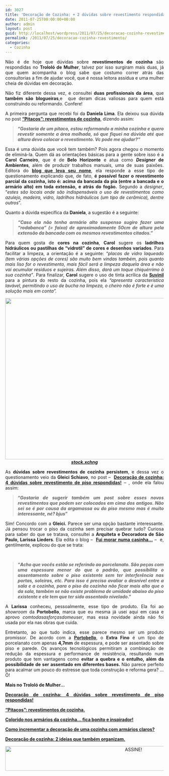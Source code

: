 ```yaml
---
id: 3027
title: 'Decoração de Cozinha: + 2 dúvidas sobre revestimento respondidas!'
date: 2011-07-25T00:00:00+00:00
author: admin
layout: post
guid: http://localhost/wordpress/2011/07/25/decoracao-cozinha-revestimento/
permalink: /2011/07/25/decoracao-cozinha-revestimento/
categories:
  - Cozinha
---
```

<p style="text-align: justify;">
  Não é de hoje que dúvidas sobre <strong>revestimentos de cozinha</strong> são respondidas no <strong>Trololó de Mulher</strong>, talvez por isso surgiram mais duas, já que quem acompanha o blog sabe que costumo correr atrás das consultorias a fim de ajudar você, que é nossa leitora assídua e uma mulher cheia de dúvidas em decoração.
</p>

<p style="text-align: justify;" align="justify">
  Não fiz diferente dessa vez, e consultei <strong>duas profissionais da área</strong>, que <strong>também são blogueiras</strong>,e  que deram dicas valiosas para quem está construindo ou reformando. Confere!
</p>

<!--more-->

<p align="justify">
  A primeira pergunta que recebi foi da <strong>Daniela Lima</strong>. Ela deixou sua dúvida no post <strong><a href="http://www.trololodemulher.com.br/2009/07/23/decoracao-revestimento-cozinha/">“Pitacos”: revestimentos de cozinha</a></strong>, dizendo assim:
</p>

> <p align="justify">
>   <strong>“<em>Gostaria de um pitaco, estou reformando a minha cozinha e quero revestir somente a área molhada, só que fiquei na dúvida até que altura devo colocar o revestimento. Vc pode me ajudar?”</em></strong>
> </p>

<p align="justify">
  Essa é uma dúvida que você tem também? Pois agora chegou o momento de eliminá-la. Quem dá as orientações básicas para a gente sobre isso é a <strong>Carol Carneiro</strong>, que é de <strong>Belo Horizonte</strong> e atua como <strong><em>Designer</em> de Ambientes</strong>, além de produzir trabalhos manuais, uma de suas paixões. Editora do <strong><a href="http://www.blogcarolcarneiro.blogspot.com/" target="_blank">blog que leva seu nome</a></strong>, ela responde a esse tipo de questionamento explicando que, de fato, <strong>é possível fazer o revestimento parcial da cozinha, isto é: acima da bancada da pia (entre a bancada e o armário alto) em toda extensão, e atrás do fogão.</strong> Segundo a <em>designer</em>, “<em>estes são locais onde são indispensáveis o uso de revestimentos como azulejo, madeira, vidro, ladrilhos hidráulicos (um tipo de cerâmica), dentre outros</em>”.
</p>

<p align="justify">
  Quanto a dúvida específica da <strong>Daniela</strong>, a sugestão é a seguinte:
</p>

> <p align="justify">
>   <strong><em>“Caso ela não tenha armário alto suspenso sugiro fazer uma &#8220;rodabanca&#8221; (= faixa) de aproximadamente 50cm de altura pela extensão da bancada com os mesmos revestimentos citados.”</em></strong>
> </p>

<p align="justify">
  Para quem gosta de <strong>cores na cozinha</strong>, <strong>Carol</strong> sugere os <strong>ladrilhos hidráulicos ou pastilhas de “vidrotil” de cores e desenhos variados</strong>. Para facilitar a limpeza, a orientação é a seguinte: <em>“placas de vidro laqueado (tem várias opções de cores) são muito bem vindas também, pois quanto mais liso for o revestimento, mais fácil será a limpeza daquela área e não vai acumular resíduos e sujeiras. Além disso, dará um toque chiquérrimo à sua cozinha”</em>. Para finalizar, <strong>Carol</strong> sugere o uso de tinta acrílica da <strong><a href="http://www.suvinil.com.br/" target="_blank">Suvinil</a></strong> para a pintura do resto da cozinha, pois ela <em>“apresenta característica lavável, permitindo o uso de bucha na limpeza, o cheiro não é forte e é uma solução mais em conta”.</em>
</p>

<p align="center">
  <em><a href="http://www.trololodemulher.com.br/blog/wp-content/uploads/2011/07/cozinha.jpg"><img class="alignnone size-full wp-image-6673" title="cozinha" src="http://www.trololodemulher.com.br/blog/wp-content/uploads/2011/07/cozinha.jpg" alt="" width="600" height="512" /></a><br /> <strong><a href="http://www.sxc.hu/" target="_blank">stock.xchng</a></strong></em>
</p>

<p align="justify">
  As <strong>dúvidas sobre revestimentos de cozinha persistem</strong>, e dessa vez o questionamento veio da <strong>Gleici Schiavo</strong>, no post &#8211;  <strong><a href="http://www.trololodemulher.com.br/2011/02/21/revestimento-piso-cozinha/">Decoração de cozinha: 4 dúvidas sobre revestimento de piso respondidas!</a></strong> &#8211; , onde ela falou assim:
</p>

> <p align="justify">
>   <strong>“<em>Gostaria de sugerir também um post sobre esses novos revestimentos que podem ser colocados em cima dos antigos. Não sei se é por causa da argamassa ou do piso mesmo mas é muito interessante, né? bjus</em>”</strong>
> </p>

<p align="justify">
  Sim! Concordo com a <strong>Gleici.</strong> Parece ser uma opção bastante interessante. Já pensou trocar o piso da cozinha sem precisar quebrar tudo? Curiosa para saber do que se tratava, consultei a <strong>Arquiteta e Decoradora de São Paulo, Larissa Lieders</strong>. Ela edita o blog &#8211;  <strong><a href="http://fuimorarnumacasinha.blogspot.com/" target="_blank">Fui morar numa casinha…</a></strong> &#8211;  e, gentilmente, explicou do que se trata:
</p>

&nbsp;

> <p align="justify">
>   <strong>“<em>Acho que vocês estão se referindo ao porcelanato. São peças com uma espessura menor do que o padrão, que possibilita o assentamento sobre o piso existente sem ter interferência nas portas, soleiras, etc. Para isso é preciso avaliar o desnível entre a sala e a cozinha, para o piso da cozinha não ficar mais alto que o da sala, também se não existe problema de umidade abaixo do piso existente e ele tem que ter sido assentado nivelado</em>.”</strong>
> </p>

<p align="justify">
  A <strong>Larissa</strong> conheceu, pessoalmente, esse tipo de produto. Ela foi ao <em>showroom</em> da <strong>Portobello</strong>, marca que eu mesma já usei aqui em casa e aprovo <em>comtodasasforçasdomeuser</em>, mas essa novidade ainda não foi usada por ela nas obras que cuida.
</p>

<p align="justify">
  Entretanto, ao que tudo indica, esse parece mesmo ser um produto promissor. De acordo com a <strong><a href="http://www.portobello.com.br/" target="_blank">Portobello</a></strong>, o <strong>Extra Fino</strong> é um tipo de porcelanato com apenas <strong>4,7mm</strong> de espessura, e pode ser assentado sobre piso e parede. Os avanços tecnológicos permitiram a combinação de redução da espessura e performance de resistência, resultando num produto que tem vantagens como <strong>evitar a quebra e o entulho, além da possibilidade de ser assentado em diferentes bases. </strong>Não parece perfeito para acalmar um pouco do estresse que toda construção e reforma gera? … Ô!
</p>

<p align="justify">
  <strong>Mais no Trololó de Mulher…</strong>
</p>

<p align="justify">
  <strong><a href="http://www.trololodemulher.com.br/2011/02/21/revestimento-piso-cozinha/">Decoração de cozinha: 4 dúvidas sobre revestimento de piso respondidas!</a></strong>
</p>

<p align="justify">
  <a href="http://www.trololodemulher.com.br/2009/07/23/decoracao-revestimento-cozinha/"><strong>“Pitacos”: revestimentos de cozinha.</strong></a>
</p>

<p align="justify">
  <strong><a href="http://www.trololodemulher.com.br/2011/06/13/cozinha-moveis-cor/">Colorido nos armários da cozinha… fica bonito e inspirador!</a></strong>
</p>

<p align="justify">
  <strong><a href="http://www.trololodemulher.com.br/2011/02/28/decoracao-de-cozinha-clara/">Como incrementar a decoração de uma cozinha com armários claros?</a></strong>
</p>

<p align="justify">
  <strong><a href="http://www.trololodemulher.com.br/2010/12/20/decoracao-de-cozinha/">Decoração de cozinha: 2 ideias que também organizam.</a></strong>
</p>

<p align="center">
  <a href="http://feedburner.google.com/fb/a/mailverify?uri=blogBichaFemea&loc=en_US" target="_blank"><img class="alignnone size-full wp-image-10439" src="http://www.trololodemulher.com.br/blog/wp-content/uploads/2014/09/ASSINE.png" alt="ASSINE!" width="800" height="78" /></a>
</p>

&nbsp;

&nbsp;